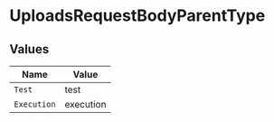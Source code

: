 # UploadsRequestBodyParentType


## Values

| Name        | Value       |
| ----------- | ----------- |
| `Test`      | test        |
| `Execution` | execution   |